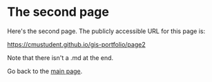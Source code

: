 # The second page

Here's the second page.  The publicly accessible URL for this page is: 

https://cmustudent.github.io/gis-portfolio/page2

Note that there isn't a .md at the end. 

Go back to the [main page](/readme.md). 
